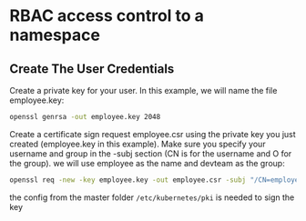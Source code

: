 # RBAC access control to a namespace

## Create The User Credentials

Create a private key for your user. In this example, we will name the file employee.key:
```bash
openssl genrsa -out employee.key 2048
```

Create a certificate sign request employee.csr using the private key you just created (employee.key in this example). 
Make sure you specify your username and group in the -subj section (CN is for the username and O for the group). 
we will use employee as the name and devteam as the group:

```bash
openssl req -new -key employee.key -out employee.csr -subj "/CN=employee/O=devteam"
```

the config from the master folder `/etc/kubernetes/pki` is needed to sign the key 

